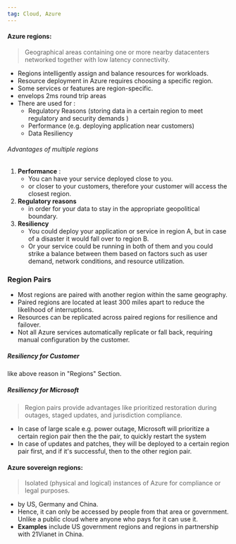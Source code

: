```yaml
---
tag: Cloud, Azure
---
```

#### Azure regions: 
> Geographical areas containing one or more nearby datacenters networked together with low latency connectivity.
- Regions intelligently assign and balance resources for workloads.
- Resource deployment in Azure requires choosing a specific region.
- Some services or features are region-specific.
- envelops 2ms round trip areas
- There are used for : 
	- Regulatory Reasons (storing data in a certain region to meet regulatory and security demands )
	- Performance (e.g. deploying application near customers)
	- Data Resiliency
###### Advantages of multiple regions
1. **Performance** : 
	- You can have your service deployed close to you.
	- or closer to your customers, therefore your customer will access the closest region.
2. **Regulatory reasons**
	- in order for your data to stay in the appropriate geopolitical boundary.
3. **Resiliency**
	- You could deploy your application or service in region A, but in case of a disaster it would fall over to region B.
	- Or your service could be running in both of them and you could strike a balance between them based on factors such as user demand, network conditions, and resource utilization.

### Region Pairs
- Most regions are paired with another region within the same geography.
- Paired regions are located at least 300 miles apart to reduce the likelihood of interruptions.
- Resources can be replicated across paired regions for resilience and failover.
- Not all Azure services automatically replicate or fall back, requiring manual configuration by the customer.
##### Resiliency for Customer
like above reason in "Regions" Section.

##### Resiliency for Microsoft
>  Region pairs provide advantages like prioritized restoration during outages, staged updates, and jurisdiction compliance.	

 - In case of large scale e.g. power outage, Microsoft will prioritize a certain region pair then the the pair, to quickly restart the system
- In case of updates and patches, they will be deployed to a certain region pair first, and if it's successful, then to the other region pair. 


#### Azure sovereign regions: 
>Isolated (physical and logical) instances of Azure for compliance or legal purposes.
- by US, Germany and China.
- Hence, it can only be  accessed by people from that area or government. Unlike a public cloud where anyone who pays for it can use it.
- **Examples** include US government regions and regions in partnership with 21Vianet in China.

